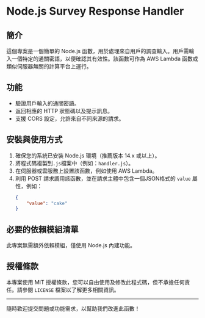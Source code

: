# Node.js Survey Response Handler

## 簡介
這個專案是一個簡單的 Node.js 函數，用於處理來自用戶的調查輸入。用戶需輸入一個特定的通關密語，以便確認其有效性。該函數可作為 AWS Lambda 函數或類似伺服器無關的計算平台上運行。

## 功能
- 驗證用戶輸入的通關密語。
- 返回相應的 HTTP 狀態碼以及提示訊息。
- 支援 CORS 設定，允許來自不同來源的請求。

## 安裝與使用方式
1. 確保您的系統已安裝 Node.js 環境（推薦版本 14.x 或以上）。
2. 將程式碼複製到`.js`檔案中（例如：`handler.js`）。
3. 在伺服器或雲服務上設置該函數，例如使用 AWS Lambda。
4. 利用 POST 請求調用該函數，並在請求主體中包含一個JSON格式的 `value` 屬性，例如：
   ```json
   {
       "value": "cake"
   }
   ```

## 必要的依賴模組清單
此專案無需額外依賴模組，僅使用 Node.js 內建功能。

## 授權條款
本專案使用 MIT 授權條款，您可以自由使用及修改此程式碼，但不承擔任何責任。請參閱 `LICENSE` 檔案以了解更多相關資訊。

---

隨時歡迎提交問題或功能需求，以幫助我們改進此函數！